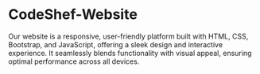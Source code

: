 # CodeShef-Website
Our website is a responsive, user-friendly platform built with HTML, CSS, Bootstrap, and JavaScript, offering a sleek design and interactive experience. It seamlessly blends functionality with visual appeal, ensuring optimal performance across all devices.
